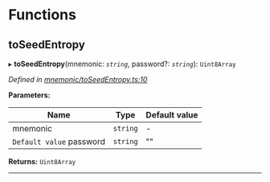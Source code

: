 

# Functions

<a id="toseedentropy"></a>

##  toSeedEntropy

▸ **toSeedEntropy**(mnemonic: *`string`*, password?: *`string`*): `Uint8Array`

*Defined in [mnemonic/toSeedEntropy.ts:10](https://github.com/polkadot-js/common/blob/6df8d6b/packages/util-crypto/src/mnemonic/toSeedEntropy.ts#L10)*

**Parameters:**

| Name | Type | Default value |
| ------ | ------ | ------ |
| mnemonic | `string` | - |
| `Default value` password | `string` | &quot;&quot; |

**Returns:** `Uint8Array`

___

